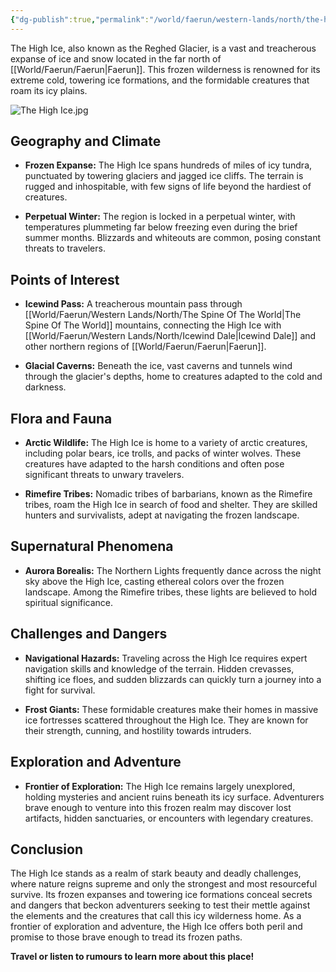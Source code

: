 ```yaml
---
{"dg-publish":true,"permalink":"/world/faerun/western-lands/north/the-high-ice/"}
---
```


The High Ice, also known as the Reghed Glacier, is a vast and treacherous expanse of ice and snow located in the far north of [[World/Faerun/Faerun\|Faerun]]. This frozen wilderness is renowned for its extreme cold, towering ice formations, and the formidable creatures that roam its icy plains.

![The High Ice.jpg](/img/user/Images/Locations/The%20High%20Ice.jpg)
## Geography and Climate

- **Frozen Expanse:** The High Ice spans hundreds of miles of icy tundra, punctuated by towering glaciers and jagged ice cliffs. The terrain is rugged and inhospitable, with few signs of life beyond the hardiest of creatures.
  
- **Perpetual Winter:** The region is locked in a perpetual winter, with temperatures plummeting far below freezing even during the brief summer months. Blizzards and whiteouts are common, posing constant threats to travelers.

## Points of Interest

- **Icewind Pass:** A treacherous mountain pass through [[World/Faerun/Western Lands/North/The Spine Of The World\|The Spine Of The World]] mountains, connecting the High Ice with [[World/Faerun/Western Lands/North/Icewind Dale\|Icewind Dale]] and other northern regions of [[World/Faerun/Faerun\|Faerun]].

- **Glacial Caverns:** Beneath the ice, vast caverns and tunnels wind through the glacier's depths, home to creatures adapted to the cold and darkness.

## Flora and Fauna

- **Arctic Wildlife:** The High Ice is home to a variety of arctic creatures, including polar bears, ice trolls, and packs of winter wolves. These creatures have adapted to the harsh conditions and often pose significant threats to unwary travelers.

- **Rimefire Tribes:** Nomadic tribes of barbarians, known as the Rimefire tribes, roam the High Ice in search of food and shelter. They are skilled hunters and survivalists, adept at navigating the frozen landscape.

## Supernatural Phenomena

- **Aurora Borealis:** The Northern Lights frequently dance across the night sky above the High Ice, casting ethereal colors over the frozen landscape. Among the Rimefire tribes, these lights are believed to hold spiritual significance.

## Challenges and Dangers

- **Navigational Hazards:** Traveling across the High Ice requires expert navigation skills and knowledge of the terrain. Hidden crevasses, shifting ice floes, and sudden blizzards can quickly turn a journey into a fight for survival.

- **Frost Giants:** These formidable creatures make their homes in massive ice fortresses scattered throughout the High Ice. They are known for their strength, cunning, and hostility towards intruders.

## Exploration and Adventure

- **Frontier of Exploration:** The High Ice remains largely unexplored, holding mysteries and ancient ruins beneath its icy surface. Adventurers brave enough to venture into this frozen realm may discover lost artifacts, hidden sanctuaries, or encounters with legendary creatures.

## Conclusion

The High Ice stands as a realm of stark beauty and deadly challenges, where nature reigns supreme and only the strongest and most resourceful survive. Its frozen expanses and towering ice formations conceal secrets and dangers that beckon adventurers seeking to test their mettle against the elements and the creatures that call this icy wilderness home. As a frontier of exploration and adventure, the High Ice offers both peril and promise to those brave enough to tread its frozen paths.

**Travel or listen to rumours to learn more about this place!**